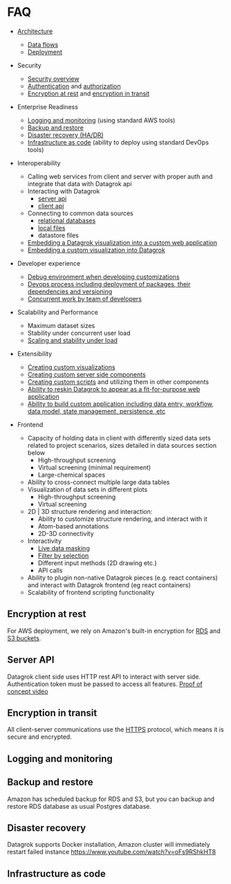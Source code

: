 <!-- TITLE: Enterprise evaluation FAQ -->
<!-- SUBTITLE: -->

# FAQ

* [Architecture](architecture.md)
    * [Data flows]()
    * [Deployment](architecture.md#deployment)

* Security
    * [Security overview](#security)
    * [Authentication](../../govern/authentication.md)
      and [authorization](../../govern/authorization.md)
    * [Encryption at rest](#encryption-at-rest) and [encryption in transit](#encryption-in-transit)

* Enterprise Readiness
    * [Logging and monitoring](#logging-and-monitoring) (using standard AWS tools)
    * [Backup and restore](#backup-and-restore)
    * [Disaster recovery (HA/DR)](#disaster-recovery)
    * [Infrastructure as code](#infrastructure-as-code) (ability to deploy using standard DevOps tools)

* Interoperability
    * Calling web services from client and server with proper auth and integrate that data with Datagrok api
    * Interacting with Datagrok
        * [server api](#server-api)
        * [client api](../js-api.md)
    * Connecting to common data sources
        * [relational databases](https://youtu.be/YJmSvh3_uCM)
        * [local files](https://datagrok.ai/img/slides/access-file-formats.mp4)
        * datastore files
    * [Embedding a Datagrok visualization into a custom web application](https://datagrok.ai/embed_test.html)
    * [Embedding a custom visualization into Datagrok](../../visualize/viewers/markup.md)

* Developer experience
    * [Debug environment when developing customizations](https://youtu.be/PDcXLMsu6UM)
    * [Devops process including deployment of packages, their dependencies and versioning](../develop.md)
    * [Concurrent work by team of developers](../develop.md#development)

* Scalability and Performance
    * Maximum dataset sizes
    * Stability under concurrent user load
    * [Scaling and stability under load](architecture-details.md#architecture)

* Extensibility
    * [Creating custom visualizations](https://github.com/datagrok-ai/public/tree/master/packages/Sequence)
    * [Creating custom server side components](https://github.com/datagrok-ai/public/tree/master/packages/Pedometer)
    * [Creating custom scripts](https://datagrok.ai/help/compute/scripting) and utilizing them in other components
    * [Ability to reskin Datagrok to appear as a fit-for-purpose web application](https://public.datagrok.ai/apps/spgi)
    * [Ability to build custom application including data entry, workflow, data model, state management, persistence, etc](https://github.com/datagrok-ai/public/tree/master/packages)

* Frontend
    * Capacity of holding data in client with differently sized data sets related to project scenarios, sizes detailed
      in data sources section below
        * High-throughput screening
        * Virtual screening (minimal requirement)
        * Large-chemical spaces
    * Ability to cross-connect multiple large data tables
    * Visualization of data sets in different plots
        * High-throughput screening
        * Virtual screening
    * 2D | 3D structure rendering and interaction:
        * Ability to customize structure rendering, and interact with it
        * Atom-based annotations
        * 2D-3D connectivity
    * Interactivity
        * [Live data masking](https://youtu.be/67LzPsdNrEc)
        * [Filter by selection](https://youtu.be/67LzPsdNrEc)
        * Different input methods (2D drawing etc.)
        * API calls
    * Ability to plugin non-native Datagrok pieces (e.g. react containers) and interact with Datagrok frontend (eg react
      containers)
    * Scalability of frontend scripting functionality

## Encryption at rest

For AWS deployment, we rely on Amazon's built-in encryption for
[RDS](https://docs.aws.amazon.com/AmazonRDS/latest/UserGuide/Overview.Encryption.html)
and
[S3 buckets](https://docs.aws.amazon.com/AmazonS3/latest/dev/bucket-encryption.html).

## Server API

Datagrok client side uses HTTP rest API to interact with server side. Authentication token must be passed to access all
features.
[Proof of concept video](https://www.youtube.com/watch?v=TjApCwd_3hw)

## Encryption in transit

All client-server communications use the [HTTPS](https://en.wikipedia.org/wiki/HTTPS) protocol, which means it is secure
and encrypted.

## Logging and monitoring

## Backup and restore

Amazon has scheduled backup for RDS and S3, but you can backup and restore RDS database as usual Postgres database.

## Disaster recovery

Datagrok supports Docker installation, Amazon cluster will immediately restart failed instance
https://www.youtube.com/watch?v=oFs9RShkHT8

## Infrastructure as code